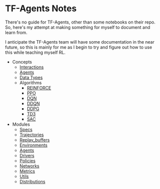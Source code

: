 # TF-Agents Notes

There's no guide for TF-Agents, other than some notebooks on their repo. So, here's my attempt at making something for myself to document and learn from.

I anticipate the TF-Agents team will have some documentation in the near future, so this is mainly for me as I begin to try and figure out how to use this while teaching myself RL.

  - Concepts
    - [Interactions](concepts.md#Interactions)
    - [Agents](concepts.md#Agents)
    - [Data Types](concepts.md#data-types)
    - Algorithms
        - [REINFORCE](concepts.md#reinforce)
        - [PPO](concepts.md#ppo)
        - [DQN](concepts.md#dqn)
        - [DDQN](concepts.md#ddqn)
        - [DDPG](concepts.md#ddpg)
        - [TD3](concepts.md#td3)
        - [SAC](concepts.md#sac)
  - Modules
    - [Specs](modules/specs.md)
    - [Trajectories](modules/trajectories.md)
    - [Replay_buffers](modules/replay_buffers.md)
    - [Environments](modules/environments.md)
    - [Agents](modules/agents.md)
    - [Drivers](modules/drivers.md)
    - [Policies](modules/policies.md)
    - [Networks](modules/networks.md)
    - [Metrics](modules/metrics.md)
    - [Utils](modules/utils.md)
    - [Distributions](modules/distributions.md)
